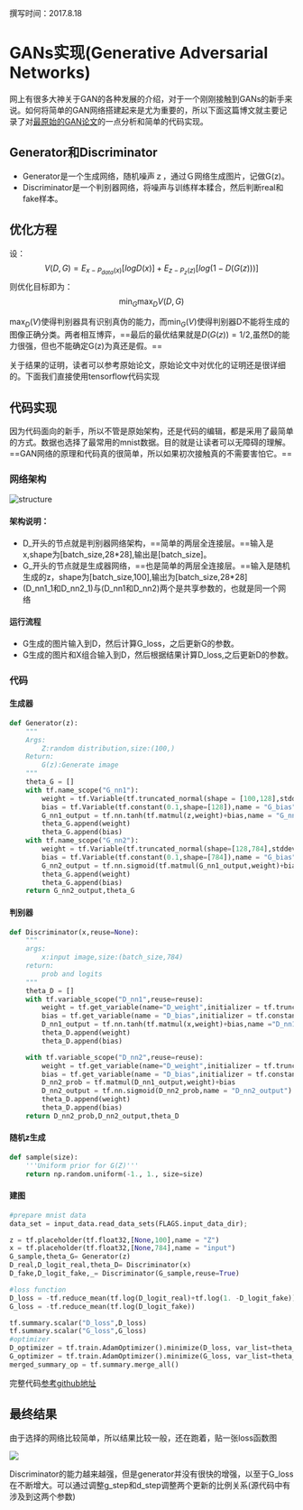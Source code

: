 撰写时间：2017.8.18

# GANs实现(Generative Adversarial Networks)

网上有很多大神关于GAN的各种发展的介绍，对于一个刚刚接触到GANs的新手来说。如何将简单的GAN网络搭建起来是尤为重要的，所以下面这篇博文就主要记录了对[最原始的GAN论文](https://arxiv.org/pdf/1406.2661.pdf)的一点分析和简单的代码实现。

## Generator和Discriminator
* Generator是一个生成网络，随机噪声ｚ，通过Ｇ网络生成图片，记做G(z)。
* Discriminator是一个判别器网络，将噪声与训练样本糅合，然后判断real和fake样本。

## 优化方程
设：
$$V(D,G) = E_{x-P_{data}(x)}[logD(x)]+E_{z-P_z(z)}[log(1-D(G(z)))]$$
则优化目标即为：
$$\min_G\max_DV(D,G)$$

$\max_D(V)$使得判别器具有识别真伪的能力，而$\min_G(V)$使得判别器D不能将生成的图像正确分类。两者相互博弈，==最后的最优结果就是$D(G(z)) = 1/2$,虽然D的能力很强，但也不能确定G(z)为真还是假。==

关于结果的证明，读者可以参考原始论文，原始论文中对优化的证明还是很详细的。下面我们直接使用tensorflow代码实现

## 代码实现
因为代码面向的新手，所以不管是原始架构，还是代码的编辑，都是采用了最简单的方式。数据也选择了最常用的mnist数据。目的就是让读者可以无障碍的理解。==GAN网络的原理和代码真的很简单，所以如果初次接触真的不需要害怕它。==

### 网络架构
![structure ](/home/lrh/Pictures/graph-run=.png  "structure")
#### 架构说明：

* D_开头的节点就是判别器网络架构，==简单的两层全连接层。==输入是x,shape为[batch_size,28*28],输出是[batch_size]。
* G_开头的节点就是生成器网络，==也是简单的两层全连接层。==输入是随机生成的z，shape为[batch_size,100],输出为[batch_size,28*28]
* (D_nn1_1和D_nn2_1)与(D_nn1和D_nn2)两个是共享参数的，也就是同一个网络

#### 运行流程

* G生成的图片输入到D，然后计算G_loss，之后更新G的参数。
* G生成的图片和X组合输入到D，然后根据结果计算D_loss,之后更新D的参数。

### 代码

#### 生成器
```python
def Generator(z):
    """
    Args:
        Z:random distribution,size:(100,)
    Return:
        G(z):Generate image
    """
    theta_G = []
    with tf.name_scope("G_nn1"):
        weight = tf.Variable(tf.truncated_normal(shape = [100,128],stddev=0.1),name = "G_weight",dtype="float32")
        bias = tf.Variable(tf.constant(0.1,shape=[128]),name = "G_bias")
        G_nn1_output = tf.nn.tanh(tf.matmul(z,weight)+bias,name = "G_nn1_output")
        theta_G.append(weight)
        theta_G.append(bias)
    with tf.name_scope("G_nn2"):
        weight = tf.Variable(tf.truncated_normal(shape=[128,784],stddev=0.1),name = "G_weight",dtype="float32")
        bias = tf.Variable(tf.constant(0.1,shape=[784]),name = "G_bias")
        G_nn2_output = tf.nn.sigmoid(tf.matmul(G_nn1_output,weight)+bias,name="G_nn2_output")
        theta_G.append(weight)
        theta_G.append(bias)
    return G_nn2_output,theta_G
```

#### 判别器
```python
def Discriminator(x,reuse=None):
    """
    args:
        x:input image,size:(batch_size,784)
    return:
        prob and logits
    """
    theta_D = []
    with tf.variable_scope("D_nn1",reuse=reuse):
        weight = tf.get_variable(name="D_weight",initializer = tf.truncated_normal_initializer(stddev=0.1),shape=[784,128])
        bias = tf.get_variable(name = "D_bias",initializer = tf.constant_initializer(0.1),shape=[128])
        D_nn1_output = tf.nn.tanh(tf.matmul(x,weight)+bias,name ="D_nn1_output")
        theta_D.append(weight)
        theta_D.append(bias)

    with tf.variable_scope("D_nn2",reuse=reuse):
        weight = tf.get_variable(name="D_weight",initializer = tf.truncated_normal_initializer(stddev=0.1),shape=[128,1])
        bias = tf.get_variable(name = "D_bias",initializer = tf.constant_initializer(0.1),shape=[1])
        D_nn2_prob = tf.matmul(D_nn1_output,weight)+bias
        D_nn2_output = tf.nn.sigmoid(D_nn2_prob,name = "D_nn2_output")
        theta_D.append(weight)
        theta_D.append(bias)
    return D_nn2_prob,D_nn2_output,theta_D
```

#### 随机z生成
```python
def sample(size):
    '''Uniform prior for G(Z)'''
    return np.random.uniform(-1., 1., size=size)
```

#### 建图
```python
#prepare mnist data
data_set = input_data.read_data_sets(FLAGS.input_data_dir);

z = tf.placeholder(tf.float32,[None,100],name = "Z")
x = tf.placeholder(tf.float32,[None,784],name = "input")
G_sample,theta_G= Generator(z)
D_real,D_logit_real,theta_D= Discriminator(x)
D_fake,D_logit_fake,_= Discriminator(G_sample,reuse=True)

#loss function
D_loss = -tf.reduce_mean(tf.log(D_logit_real)+tf.log(1. -D_logit_fake))
G_loss = -tf.reduce_mean(tf.log(D_logit_fake))

tf.summary.scalar("D_loss",D_loss)
tf.summary.scalar("G_loss",G_loss)
#optimizer
D_optimizer = tf.train.AdamOptimizer().minimize(D_loss, var_list=theta_D)
G_optimizer = tf.train.AdamOptimizer().minimize(G_loss, var_list=theta_G)
merged_summary_op = tf.summary.merge_all()
```

完整代码[参考github地址](https://github.com/selous123/tensorflowExercise/blob/master/Generative%20Adversarial%20Nets/generateMnist.py)

## 最终结果

由于选择的网络比较简单，所以结果比较一般，还在跑着，贴一张loss函数图

![](/home/lrh/Pictures/Selection_008.jpg) 

Discriminator的能力越来越强，但是generator并没有很快的增强，以至于G_loss在不断增大。可以通过调整g_step和d_step调整两个更新的比例关系(源代码中有涉及到这两个参数)
















